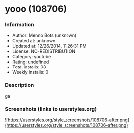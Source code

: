 # yooo (108706)

### Information
- Author: Menno Bots (unknown)
- Created at: unknown
- Updated at: 12/26/2014, 11:26:31 PM
- License: NO-REDISTRIBUTION
- Category: youtube
- Rating: undefined
- Total installs: 93
- Weekly installs: 0


### Description
ga


### Screenshots (links to userstyles.org)
![https://userstyles.org/style_screenshots/108706-after.png](https://userstyles.org/style_screenshots/108706-after.png)


